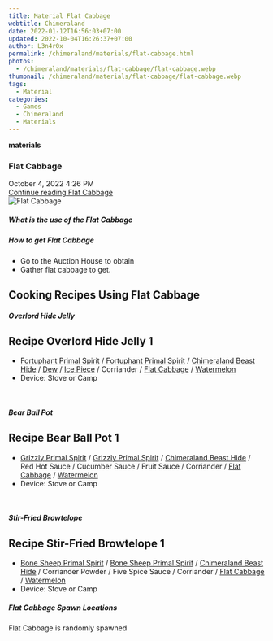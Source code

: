 ```yaml
---
title: Material Flat Cabbage
webtitle: Chimeraland
date: 2022-01-12T16:56:03+07:00
updated: 2022-10-04T16:26:37+07:00
author: L3n4r0x
permalink: /chimeraland/materials/flat-cabbage.html
photos:
  - /chimeraland/materials/flat-cabbage/flat-cabbage.webp
thumbnail: /chimeraland/materials/flat-cabbage/flat-cabbage.webp
tags:
  - Material
categories:
  - Games
  - Chimeraland
  - Materials
---
```


<section id="bootstrap-wrapper">
  <link
    rel="stylesheet"
    href="https://cdn.statically.io/gh/dimaslanjaka/Web-Manajemen/40ac3225/css/bootstrap-4.5-wrapper.css"
  />
  <div
    class="row g-0 border rounded overflow-hidden flex-md-row mb-4 shadow-sm position-relative"
  >
    <div class="col p-4 d-flex flex-column position-static">
      <strong class="d-inline-block mb-2 text-success">materials</strong>
      <h3 class="mb-0">Flat Cabbage</h3>
      <div class="mb-1 text-muted">October 4, 2022 4:26 PM</div>
      <a
        href="/chimeraland/materials/flat-cabbage.html"
        class="stretched-link d-none"
        >Continue reading Flat Cabbage</a
      >
    </div>
    <div class="col-auto d-none d-lg-block">
      <img
        src="/chimeraland/materials/flat-cabbage/flat-cabbage.webp"
        alt="Flat Cabbage"
      />
    </div>
  </div>
  <div class="row">
    <div class="col-lg-6 col-12 mb-2">
      <div class="card">
        <div class="card-body">
          <h5 class="card-title">What is the use of the Flat Cabbage</h5>
          <div class="card-text"><ul></ul></div>
        </div>
      </div>
    </div>
    <div class="col-lg-6 col-12 mb-2">
      <div class="card">
        <div class="card-body">
          <h5 class="card-title">How to get Flat Cabbage</h5>
          <div class="card-text">
            <ul>
              <li>Go to the Auction House to obtain</li>
              <li>Gather flat cabbage to get.</li>
            </ul>
          </div>
        </div>
      </div>
    </div>
    <div class="col-lg-6 col-12 mb-2">
      <h2 id="cookable">Cooking Recipes Using Flat Cabbage</h2>
      <div id="recipe-overlord-hide-jelly">
        <h5 id="item-overlord-hide-jelly">Overlord Hide Jelly</h5>
        <div class="col-12 col-lg-6 recipe-item mb-2">
          <div class="card">
            <div class="card-body">
              <h2 class="card-title fs-5">Recipe Overlord Hide Jelly 1</h2>
              <div class="card-text">
                <ul>
                  <li>
                    <a
                      class="text-decoration-none"
                      href="/chimeraland/materials/fortuphant-primal-spirit.html"
                      >Fortuphant Primal Spirit</a
                    ><span> / </span
                    ><a
                      class="text-decoration-none"
                      href="/chimeraland/materials/fortuphant-primal-spirit.html"
                      >Fortuphant Primal Spirit</a
                    ><span> / </span
                    ><a
                      class="text-decoration-none"
                      href="/chimeraland/materials/chimeraland-beast-hide.html"
                      >Chimeraland Beast Hide</a
                    ><span> / </span
                    ><a
                      class="text-decoration-none"
                      href="/chimeraland/materials/dew.html"
                      >Dew</a
                    ><span> / </span
                    ><a
                      class="text-decoration-none"
                      href="/chimeraland/materials/ice-piece.html"
                      >Ice Piece</a
                    ><span> / </span>Corriander<span> / </span
                    ><a
                      class="text-decoration-none"
                      href="/chimeraland/materials/flat-cabbage.html"
                      >Flat Cabbage</a
                    ><span> / </span
                    ><a
                      class="text-decoration-none"
                      href="/chimeraland/materials/watermelon.html"
                      >Watermelon</a
                    >
                  </li>
                  <li>Device: Stove or Camp</li>
                </ul>
              </div>
            </div>
          </div>
        </div>
      </div>
      <br />
      <div id="recipe-bear-ball-pot">
        <h5 id="item-bear-ball-pot">Bear Ball Pot</h5>
        <div class="col-12 col-lg-6 recipe-item mb-2">
          <div class="card">
            <div class="card-body">
              <h2 class="card-title fs-5">Recipe Bear Ball Pot 1</h2>
              <div class="card-text">
                <ul>
                  <li>
                    <a
                      class="text-decoration-none"
                      href="/chimeraland/materials/grizzly-primal-spirit.html"
                      >Grizzly Primal Spirit</a
                    ><span> / </span
                    ><a
                      class="text-decoration-none"
                      href="/chimeraland/materials/grizzly-primal-spirit.html"
                      >Grizzly Primal Spirit</a
                    ><span> / </span
                    ><a
                      class="text-decoration-none"
                      href="/chimeraland/materials/chimeraland-beast-hide.html"
                      >Chimeraland Beast Hide</a
                    ><span> / </span>Red Hot Sauce<span> / </span>Cucumber
                    Sauce<span> / </span>Fruit Sauce<span> / </span
                    >Corriander<span> / </span
                    ><a
                      class="text-decoration-none"
                      href="/chimeraland/materials/flat-cabbage.html"
                      >Flat Cabbage</a
                    ><span> / </span
                    ><a
                      class="text-decoration-none"
                      href="/chimeraland/materials/watermelon.html"
                      >Watermelon</a
                    >
                  </li>
                  <li>Device: Stove or Camp</li>
                </ul>
              </div>
            </div>
          </div>
        </div>
      </div>
      <br />
      <div id="recipe-stir-fried-browtelope">
        <h5 id="item-stir-fried-browtelope">Stir-Fried Browtelope</h5>
        <div class="col-12 col-lg-6 recipe-item mb-2">
          <div class="card">
            <div class="card-body">
              <h2 class="card-title fs-5">Recipe Stir-Fried Browtelope 1</h2>
              <div class="card-text">
                <ul>
                  <li>
                    <a
                      class="text-decoration-none"
                      href="/chimeraland/materials/bone-sheep-primal-spirit.html"
                      >Bone Sheep Primal Spirit</a
                    ><span> / </span
                    ><a
                      class="text-decoration-none"
                      href="/chimeraland/materials/bone-sheep-primal-spirit.html"
                      >Bone Sheep Primal Spirit</a
                    ><span> / </span
                    ><a
                      class="text-decoration-none"
                      href="/chimeraland/materials/chimeraland-beast-hide.html"
                      >Chimeraland Beast Hide</a
                    ><span> / </span>Corriander Powder<span> / </span>Five Spice
                    Sauce<span> / </span>Corriander<span> / </span
                    ><a
                      class="text-decoration-none"
                      href="/chimeraland/materials/flat-cabbage.html"
                      >Flat Cabbage</a
                    ><span> / </span
                    ><a
                      class="text-decoration-none"
                      href="/chimeraland/materials/watermelon.html"
                      >Watermelon</a
                    >
                  </li>
                  <li>Device: Stove or Camp</li>
                </ul>
              </div>
            </div>
          </div>
        </div>
      </div>
    </div>
    <div class="col-12 mb-2">
      <h5>Flat Cabbage Spawn Locations</h5>
      <p>Flat Cabbage is randomly spawned</p>
    </div>
  </div>
</section>